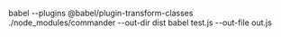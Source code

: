 babel --plugins @babel/plugin-transform-classes ./node_modules/commander  --out-dir dist
babel test.js --out-file out.js    